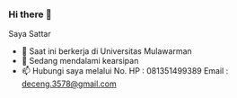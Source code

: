 ### Hi there 👋

Saya Sattar

- 🔭 Saat ini berkerja di Universitas Mulawarman 
- 🌱 Sedang mendalami kearsipan
- 📫 Hubungi saya melalui
      No. HP  : 081351499389
      Email   : deceng.3578@gmail.com

  

